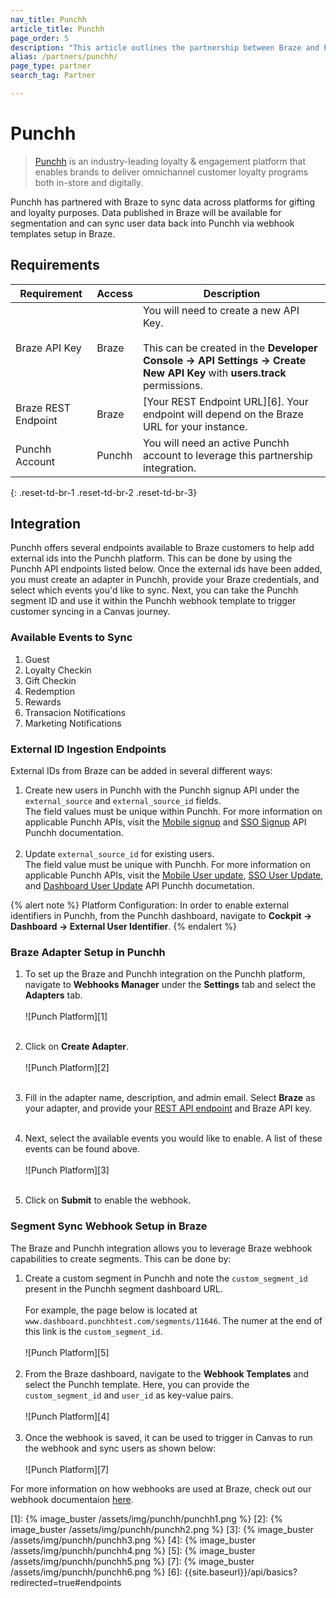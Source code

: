 ```yaml
---
nav_title: Punchh
article_title: Punchh
page_order: 5
description: "This article outlines the partnership between Braze and Punchh. This integration enables you to..."
alias: /partners/punchh/
page_type: partner
search_tag: Partner

---
```


# Punchh

> [Punchh](https://punchh.com/) is an industry-leading loyalty & engagement platform that enables brands to deliver omnichannel customer loyalty programs both in-store and digitally. 

Punchh has partnered with Braze to sync data across platforms for gifting and loyalty purposes. Data published in Braze will be available for segmentation and can sync user data back into Punchh via webhook templates setup in Braze.  

## Requirements

| Requirement | Access | Description |
|---|---|---|
| Braze API Key | Braze | You will need to create a new API Key.<br><br>This can be created in the __Developer Console -> API Settings -> Create New API Key__ with __users.track__ permissions. |
| Braze REST Endpoint | Braze | [Your REST Endpoint URL][6]. Your endpoint will depend on the Braze URL for your instance. |
| Punchh Account | Punchh | You will need an active Punchh account to leverage this partnership integration. |
{: .reset-td-br-1 .reset-td-br-2 .reset-td-br-3}

## Integration

Punchh offers several endpoints available to Braze customers to help add external ids into the Punchh platform. This can be done by using the Punchh API endpoints listed below. Once the external ids have been added, you must create an adapter in Punchh, provide your Braze credentials, and select which events you'd like to sync. Next, you can take the Punchh segment ID and use it within the Punchh webhook template to trigger customer syncing in a Canvas journey.

### Available Events to Sync
1. Guest
2. Loyalty Checkin
3. Gift Checkin
4. Redemption
5. Rewards
6. Transacion Notifications
7. Marketing Notifications

### External ID Ingestion Endpoints

External IDs from Braze can be added in several different ways:

1. Create new users in Punchh with the Punchh signup API under the `external_source` and `external_source_id` fields.<br>The field values must be unique within Punchh. For more information on applicable Punchh APIs, visit the [Mobile signup](https://developers.punchh.com/mobile-apis/users/mobile-sign-up) and [SSO Signup](https://developers.punchh.com/sso-online-apis/single-sign-on/sso-signup) API Punchh documentation.<br><br>
2. Update `external_source_id` for existing users. <br>The field value must be unique with Punchh. For more information on applicable Punchh APIs, visit the [Mobile User update](https://developers.punchh.com/mobile-apis/users/mobile-update-user-profile), [SSO User Update](https://developers.punchh.com/sso-online-apis/single-sign-on/sso-update-user-information), and [Dashboard User Update](https://developers.punchh.com/platform-functions-apis/users/dashboard-users-update) API Punchh documetation.

{% alert note %}
Platform Configuration: In order to enable external identifiers in Punchh, from the Punchh dashboard, navigate to __Cockpit -> Dashboard -> External User Identifier__.
{% endalert %}

### Braze Adapter Setup in Punchh

1. To set up the Braze and Punchh integration on the Punchh platform, navigate to __Webhooks Manager__ under the __Settings__ tab and select the __Adapters__ tab. <br><br>![Punch Platform][1]<br><br>

2. Click on __Create Adapter__.<br><br>![Punch Platform][2]<br><br>

3. Fill in the adapter name, description, and admin email. Select __Braze__ as your adapter, and provide your [REST API endpoint]({{site.baseurl}}/api/basics/#endpoints) and Braze API key.<br><br>

4. Next, select the available events you would like to enable. A list of these events can be found above.<br><br>![Punch Platform][3]<br><br>

5. Click on __Submit__ to enable the webhook.

### Segment Sync Webhook Setup in Braze 

The Braze and Punchh integration allows you to leverage Braze webhook capabilities to create segments. This can be done by:

1. Create a custom segment in Punchh and note the `custom_segment_id` present in the Punchh segment dashboard URL. <br><br>For example, the page below is located at `www.dashboard.punchhtest.com/segments/11646`. The numer at the end of this link is the `custom_segment_id`.<br><br>![Punch Platform][5]<br><br>
2. From the Braze dashboard, navigate to the __Webhook Templates__ and select the Punchh template. Here, you can provide the `custom_segment_id` and `user_id` as key-value pairs.<br><br>![Punch Platform][4]<br><br>
3. Once the webhook is saved, it can be used to trigger in Canvas to run the webhook and sync users as shown below:<br><br>![Punch Platform][7]

For more information on how webhooks are used at Braze, check out our webhook documentaion [here]({{site.baseurl}}/user_guide/message_building_by_channel/webhooks/creating_a_webhook/). 

[1]: {% image_buster /assets/img/punchh/punchh1.png %}
[2]: {% image_buster /assets/img/punchh/punchh2.png %}
[3]: {% image_buster /assets/img/punchh/punchh3.png %}
[4]: {% image_buster /assets/img/punchh/punchh4.png %}
[5]: {% image_buster /assets/img/punchh/punchh5.png %}
[7]: {% image_buster /assets/img/punchh/punchh6.png %}
[6]: {{site.baseurl}}/api/basics?redirected=true#endpoints